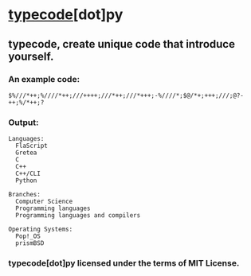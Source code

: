 # [typecode](https://github.com/ferhatgec/typecode)[dot]py
## typecode, create unique code that introduce yourself. 

### An example code:
```$%///*++;%////*++;///++++;///*++;///*+++;-%////*;$@/*+;+++;///;@?-++;%/*++;?```
### Output:
```
Languages:
  FlaScript
  Gretea
  C
  C++
  C++/CLI
  Python

Branches:
  Computer Science
  Programming languages
  Programming languages and compilers

Operating Systems:
  Pop!_OS
  prismBSD
```

### typecode[dot]py licensed under the terms of MIT License.
